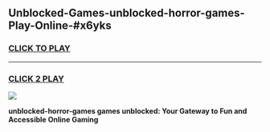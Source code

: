 
## Unblocked-Games-unblocked-horror-games-Play-Online-#x6yks
<h3>
<a href="https://premium.freeplayer.one?title=unblocked-horror-games&ref=24F">CLICK TO PLAY</a></h3>
<hr>

<h3>
<a href="https://premium.freeplayer.one?title=unblocked-horror-games&ref=24F">CLICK 2 PLAY</a>
  
</h3>

<a href="https://premium.freeplayer.one?title=unblocked-horror-games&ref=24F/"><img src="https://clearcache.store/games.png"></a>


**unblocked-horror-games games unblocked: Your Gateway to Fun and Accessible Online Gaming**
